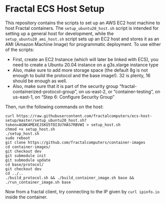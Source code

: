 # Fractal ECS Host Setup

This repository contains the scripts to set up an AWS EC2 host machine to host Fractal containers. The `setup_ubuntu20_host.sh` script is intended for setting up a general host for development, while the `setup_ubuntu20_ami_host.sh` script sets up an EC2 host and stores it as an AMI (Amazon Machine Image) for programmatic deployment. To use either of the scripts:

- First, create an EC2 Instance (which will later be linked with ECS), you need to create a Ubuntu 20.04 instance on a g3s.xlarge instance type
- Also, make sure to add more storage space (the default 8g is not enough to build the protocol and the base image!). 32 is plenty, 16 should be enough as well.
- Also, make sure that it is part of the security group “fractal-containerized-protocol-group”, on us-east-2, or “container-testing”, on us-east-1, on “Step 6: Configure Security Group”

Then, run the following commands on the host:

```
curl https://raw.githubusercontent.com/fractalcomputers/ecs-host-setup/master/setup_ubuntu20_host.sh?token=AGNK4MEXEJSKU5TOI3U7HAS7RBVWI > setup_host.sh
chmod +x setup_host.sh
./setup_host.sh
sudo reboot
git clone https://github.com/fractalcomputers/container-images
cd container-images/
git checkout dev
git submodule init
git submodule update
cd base/protocol/
git checkout dev
cd ../..
./build_protocol.sh && ./build_container_image.sh base && ./run_container_image.sh base
```

Now from a fractal client, try connecting to the IP given by `curl ipinfo.io` inside the container.


